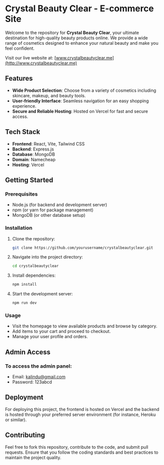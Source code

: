 # Crystal Beauty Clear - E-commerce Site

Welcome to the repository for **Crystal Beauty Clear**, your ultimate destination for high-quality beauty products online. We provide a wide range of cosmetics designed to enhance your natural beauty and make you feel confident. 

Visit our live website at: [www.crystalbeautyclear.me](http://www.crystalbeautyclear.me)

## Features

- **Wide Product Selection**: Choose from a variety of cosmetics including skincare, makeup, and beauty tools.
- **User-friendly Interface**: Seamless navigation for an easy shopping experience.
- **Secure and Reliable Hosting**: Hosted on Vercel for fast and secure access.
  
## Tech Stack

- **Frontend**: React, Vite, Tailwind CSS
- **Backend**: Express.js
- **Database**: MongoDB
- **Domain**: Namecheap
- **Hosting**: Vercel

## Getting Started

### Prerequisites

- Node.js (for backend and development server)
- npm (or yarn for package management)
- MongoDB (or other database setup)

### Installation

1. Clone the repository:
   ```bash
   git clone https://github.com/yourusername/crystalbeautyclear.git


2. Navigate into the project directory:
   ```bash
   cd crystalbeautyclear


3. Install dependencies:
   ```bash
   npm install

3. Start the development server:
   ```bash
   npm run dev

### Usage

- Visit the homepage to view available products and browse by category.
- Add items to your cart and proceed to checkout.
- Manage your user profile and orders.


## Admin Access
### To access the admin panel:

- Email: kalindu@gmail.com
- Password: 123abcd


## Deployment

For deploying this project, the frontend is hosted on Vercel and the backend is hosted through your preferred server environment (for instance, Heroku or similar).

## Contributing

Feel free to fork this repository, contribute to the code, and submit pull requests. Ensure that you follow the coding standards and best practices to maintain the project quality.

